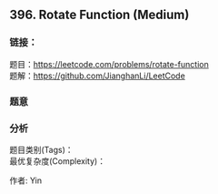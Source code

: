 ## 396. Rotate Function (Medium)

### **链接**：
题目：https://leetcode.com/problems/rotate-function  
题解：https://github.com/JianghanLi/LeetCode

### **题意**



### **分析**  
题目类别(Tags)：  
最优复杂度(Complexity)：  



作者: Yin
